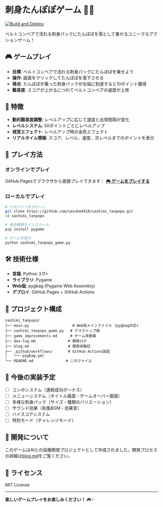 # 刺身たんぽぽゲーム 🍣🌼

[![Build and Deploy](https://github.com/sasuke9410/sashimi_tanpopo/actions/workflows/pygbag.yml/badge.svg)](https://github.com/sasuke9410/sashimi_tanpopo/actions/workflows/pygbag.yml)

ベルトコンベアで流れる刺身パックにたんぽぽを落として乗せるユニークなアクションゲーム！

## 🎮 ゲームプレイ

- **目標**: ベルトコンベアで流れる刺身パックにたんぽぽを乗せよう
- **操作**: 画面をクリックしてたんぽぽを落下させる
- **得点**: たんぽぽが乗った刺身パックが左端に到達すると10ポイント獲得
- **難易度**: スコアが上がるにつれてベルトコンベアの速度が上昇

## 🌟 特徴

- **動的難易度調整**: レベルアップに応じて速度と出現間隔が変化
- **レベルシステム**: 50ポイントごとにレベルアップ
- **視覚エフェクト**: レベルアップ時の金色エフェクト
- **リアルタイム情報**: スコア、レベル、速度、次レベルまでのポイントを表示

## 🚀 プレイ方法

### オンラインでプレイ
GitHub Pagesでブラウザから直接プレイできます：
**[🎮 ゲームをプレイする](https://sasuke9410.github.io/sashimi_tanpopo/)**

### ローカルでプレイ
```bash
# リポジトリをクローン
git clone https://github.com/sasuke9410/sashimi_tanpopo.git
cd sashimi_tanpopo

# 依存関係をインストール
pip install pygame

# ゲームを実行
python sashimi_tanpopo_game.py
```

## 🛠️ 技術仕様

- **言語**: Python 3.11+
- **ライブラリ**: Pygame
- **Web版**: pygbag (Pygame Web Assembly)
- **デプロイ**: GitHub Pages + GitHub Actions

## 📁 プロジェクト構成

```
sashimi_tanpopo/
├── main.py                    # Web版メインファイル (pygbag対応)
├── sashimi_tanpopo_game.py   # デスクトップ版
├── game_improvements.md      # ゲーム改善案
├── dev-log.md               # 開発ログ
├── blog.md                  # 開発体験記
├── .github/workflows/       # GitHub Actions設定
│   └── pygbag.yml
└── README.md               # このファイル
```

## 🎯 今後の実装予定

- [ ] コンボシステム（連続成功ボーナス）
- [ ] メニューシステム（タイトル画面・ゲームオーバー画面）
- [ ] 多様な刺身パック（サイズ・種類のバリエーション）
- [ ] サウンド効果（和風BGM・効果音）
- [ ] ハイスコアシステム
- [ ] 特別モード（チャレンジモード）

## 🤝 開発について

このゲームはAIとの協働開発プロジェクトとして作成されました。開発プロセスの詳細は[blog.md](blog.md)をご覧ください。

## 📄 ライセンス

MIT License

---

**楽しいゲームプレイをお楽しみください！** 🎮✨
